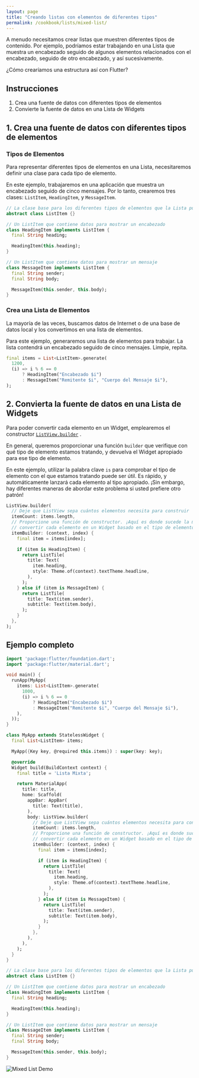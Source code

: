 ```yaml
---
layout: page
title: "Creando listas con elementos de diferentes tipos"
permalink: /cookbook/lists/mixed-list/
---
```


A menudo necesitamos crear listas que muestren diferentes tipos de contenido. Por ejemplo, podríamos estar trabajando en una Lista que muestra un encabezado seguido de algunos elementos relacionados con el encabezado, seguido de otro encabezado, y así sucesivamente.

¿Cómo crearíamos una estructura así con Flutter?

## Instrucciones

  1. Crea una fuente de datos con diferentes tipos de elementos
  2. Convierte la fuente de datos en una Lista de Widgets

## 1. Crea una fuente de datos con diferentes tipos de elementos

### Tipos de Elementos

Para representar diferentes tipos de elementos en una Lista, necesitaremos definir una clase para cada tipo de elemento.

En este ejemplo, trabajaremos en una aplicación que muestra un encabezado seguido de cinco mensajes. Por lo tanto, crearemos tres clases: `ListItem`, `HeadingItem`, 
y `MessageItem`.

<!-- skip -->
```dart
// La clase base para los diferentes tipos de elementos que la Lista puede contener
abstract class ListItem {}

// Un ListItem que contiene datos para mostrar un encabezado
class HeadingItem implements ListItem {
  final String heading;

  HeadingItem(this.heading);
}

// Un ListItem que contiene datos para mostrar un mensaje
class MessageItem implements ListItem {
  final String sender;
  final String body;

  MessageItem(this.sender, this.body);
}
```

### Crea una Lista de Elementos

La mayoría de las veces, buscamos datos de Internet o de una base de datos local y los convertimos en una lista de elementos.
 
Para este ejemplo, generaremos una lista de elementos para trabajar. La lista contendrá un encabezado seguido de cinco mensajes. Limpie, repita.

<!-- skip -->
```dart
final items = List<ListItem>.generate(
  1200,
  (i) => i % 6 == 0
      ? HeadingItem("Encabezado $i")
      : MessageItem("Remitente $i", "Cuerpo del Mensaje $i"),
);
```

## 2. Convierta la fuente de datos en una Lista de Widgets

Para poder convertir cada elemento en un Widget, emplearemos el constructor 
[`ListView.builder`](https://docs.flutter.io/flutter/widgets/ListView/ListView.builder.html)
.

En general, queremos proporcionar una función `builder` que verifique con qué tipo de elemento estamos tratando, y devuelva el Widget apropiado para ese tipo de elemento.

En este ejemplo, utilizar la palabra clave `is` para comprobar el tipo de elemento con el que estamos tratando puede ser útil. Es rápido, y automáticamente lanzará cada elemento al tipo apropiado. ¡Sin embargo, hay diferentes maneras de abordar este problema si usted prefiere otro patrón!

<!-- skip -->
```dart
ListView.builder(
  // Deje que ListView sepa cuántos elementos necesita para construir
  itemCount: items.length,
  // Proporcione una función de constructor. ¡Aquí es donde sucede la magia! Vamos a
  // convertir cada elemento en un Widget basado en el tipo de elemento que es.
  itemBuilder: (context, index) {
    final item = items[index];

    if (item is HeadingItem) {
      return ListTile(
        title: Text(
          item.heading,
          style: Theme.of(context).textTheme.headline,
        ),
      );
    } else if (item is MessageItem) {
      return ListTile(
        title: Text(item.sender),
        subtitle: Text(item.body),
      );
    }
  },
);
```

## Ejemplo completo

```dart
import 'package:flutter/foundation.dart';
import 'package:flutter/material.dart';

void main() {
  runApp(MyApp(
    items: List<ListItem>.generate(
      1000,
      (i) => i % 6 == 0
          ? HeadingItem("Encabezado $i")
          : MessageItem("Remitente $i", "Cuerpo del Mensaje $i"),
    ),
  ));
}

class MyApp extends StatelessWidget {
  final List<ListItem> items;

  MyApp({Key key, @required this.items}) : super(key: key);

  @override
  Widget build(BuildContext context) {
    final title = 'Lista Mixta';

    return MaterialApp(
      title: title,
      home: Scaffold(
        appBar: AppBar(
          title: Text(title),
        ),
        body: ListView.builder(
          // Deje que ListView sepa cuántos elementos necesita para construir
          itemCount: items.length,
          // Proporcione una función de constructor. ¡Aquí es donde sucede la magia! Vamos a
          // convertir cada elemento en un Widget basado en el tipo de elemento que es.
          itemBuilder: (context, index) {
            final item = items[index];

            if (item is HeadingItem) {
              return ListTile(
                title: Text(
                  item.heading,
                  style: Theme.of(context).textTheme.headline,
                ),
              );
            } else if (item is MessageItem) {
              return ListTile(
                title: Text(item.sender),
                subtitle: Text(item.body),
              );
            }
          },
        ),
      ),
    );
  }
}

// La clase base para los diferentes tipos de elementos que la Lista puede contener
abstract class ListItem {}

// Un ListItem que contiene datos para mostrar un encabezado
class HeadingItem implements ListItem {
  final String heading;

  HeadingItem(this.heading);
}

// Un ListItem que contiene datos para mostrar un mensaje
class MessageItem implements ListItem {
  final String sender;
  final String body;

  MessageItem(this.sender, this.body);
}
```

![Mixed List Demo](/images/cookbook/mixed-list.png)
